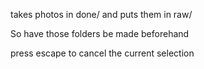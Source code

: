 takes photos in done/ and puts them in raw/

So have those folders be made beforehand

press escape to cancel the current selection